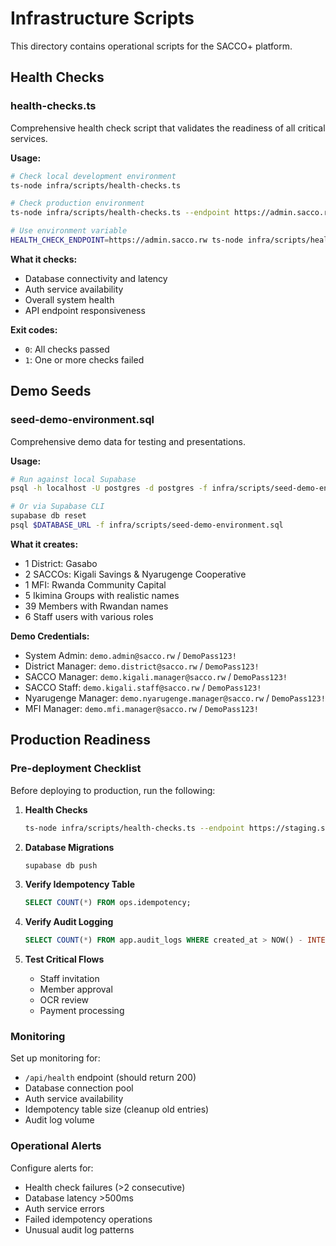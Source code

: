 # Infrastructure Scripts

This directory contains operational scripts for the SACCO+ platform.

## Health Checks

### health-checks.ts

Comprehensive health check script that validates the readiness of all critical
services.

**Usage:**

```bash
# Check local development environment
ts-node infra/scripts/health-checks.ts

# Check production environment
ts-node infra/scripts/health-checks.ts --endpoint https://admin.sacco.rw

# Use environment variable
HEALTH_CHECK_ENDPOINT=https://admin.sacco.rw ts-node infra/scripts/health-checks.ts
```

**What it checks:**

- Database connectivity and latency
- Auth service availability
- Overall system health
- API endpoint responsiveness

**Exit codes:**

- `0`: All checks passed
- `1`: One or more checks failed

## Demo Seeds

### seed-demo-environment.sql

Comprehensive demo data for testing and presentations.

**Usage:**

```bash
# Run against local Supabase
psql -h localhost -U postgres -d postgres -f infra/scripts/seed-demo-environment.sql

# Or via Supabase CLI
supabase db reset
psql $DATABASE_URL -f infra/scripts/seed-demo-environment.sql
```

**What it creates:**

- 1 District: Gasabo
- 2 SACCOs: Kigali Savings & Nyarugenge Cooperative
- 1 MFI: Rwanda Community Capital
- 5 Ikimina Groups with realistic names
- 39 Members with Rwandan names
- 6 Staff users with various roles

**Demo Credentials:**

- System Admin: `demo.admin@sacco.rw` / `DemoPass123!`
- District Manager: `demo.district@sacco.rw` / `DemoPass123!`
- SACCO Manager: `demo.kigali.manager@sacco.rw` / `DemoPass123!`
- SACCO Staff: `demo.kigali.staff@sacco.rw` / `DemoPass123!`
- Nyarugenge Manager: `demo.nyarugenge.manager@sacco.rw` / `DemoPass123!`
- MFI Manager: `demo.mfi.manager@sacco.rw` / `DemoPass123!`

## Production Readiness

### Pre-deployment Checklist

Before deploying to production, run the following:

1. **Health Checks**

   ```bash
   ts-node infra/scripts/health-checks.ts --endpoint https://staging.sacco.rw
   ```

2. **Database Migrations**

   ```bash
   supabase db push
   ```

3. **Verify Idempotency Table**

   ```sql
   SELECT COUNT(*) FROM ops.idempotency;
   ```

4. **Verify Audit Logging**

   ```sql
   SELECT COUNT(*) FROM app.audit_logs WHERE created_at > NOW() - INTERVAL '1 day';
   ```

5. **Test Critical Flows**
   - Staff invitation
   - Member approval
   - OCR review
   - Payment processing

### Monitoring

Set up monitoring for:

- `/api/health` endpoint (should return 200)
- Database connection pool
- Auth service availability
- Idempotency table size (cleanup old entries)
- Audit log volume

### Operational Alerts

Configure alerts for:

- Health check failures (>2 consecutive)
- Database latency >500ms
- Auth service errors
- Failed idempotency operations
- Unusual audit log patterns
